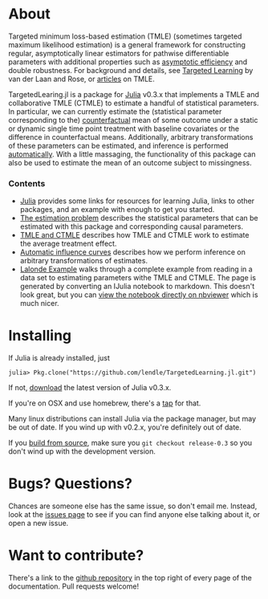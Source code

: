 # About

Targeted minimum loss-based estimation (TMLE) (sometimes targeted maximum likelihood estimation) is a general framework for constructing regular, asymptotically linear estimators for pathwise differentiable parameters with additional properties such as [asymptotic efficiency](https://en.wikipedia.org/wiki/Efficiency_%28statistics%29#Asymptotic_efficiency) and double robustness. For background and details, see [Targeted Learning](https://www.springer.com/statistics/statistical+theory+and+methods/book/978-1-4419-9781-4) by van der Laan and Rose, or [articles](http://scholar.google.com/scholar?q=targeted+estimation+tmle) on TMLE.

TargetedLearing.jl is a package for [Julia](http://julialang.org) v0.3.x that implements a TMLE and collaborative TMLE (CTMLE) to estimate a handful of statistical parameters. In particular, we can currently estimate the (statistical parameter corresponding to the) [counterfactual](https://en.wikipedia.org/wiki/Rubin_causal_model) mean of some outcome under a static or dynamic single time point treatment with baseline covariates or the difference in counterfactual means. Additionally, arbitrary transformations of these parameters can be estimated, and inference is performed [automatically](user-guide/influencecurves.md).  With a little massaging, the functionality of this package can also be used to estimate the mean of an outcome subject to missingness.

### Contents

* [Julia](user-guide/julia.md) provides some links for resources for learning Julia, links to other packages, and an example with enough to get you started.
* [The estimation problem](user-guide/estimation.md) describes the statistical parameters that can be estimated with this package and corresponding causal parameters.
* [TMLE and CTMLE](user-guide/ctmle.md) describes how TMLE and CTMLE work to estimate the average treatment effect.
* [Automatic influence curves](user-guide/influencecurves.md) describes how we perform inference on arbitrary transformations of estimates.
* [Lalonde Example](user-guide/lalonde_example.md) walks through a complete example from reading in a data set to estimating parameters withe TMLE and CTMLE. The page is generated by converting an IJulia notebook to markdown. This doesn't look great, but you can [view the notebook directly on nbviewer](http://nbviewer.ipython.org/url/lendle.github.io/TargetedLearning.jl/user-guide/lalonde_example.ipynb) which is much nicer.

# Installing

If Julia is already installed, just
```jlcon
julia> Pkg.clone("https://github.com/lendle/TargetedLearning.jl.git")
```

If not, [download](http://julialang.org/downloads/) the latest version of Julia v0.3.x.

If you're on OSX and use homebrew, there's a [tap](https://github.com/staticfloat/homebrew-julia#homebrew-julia) for that.

Many linux distributions can install Julia via the package manager, but may be out of date. If you wind up with v0.2.x, you're definitely out of date.

If you [build from source](https://github.com/julialang/julia#source-download-and-compilation), make sure you `git checkout release-0.3` so you don't wind up with the development version.

# Bugs? Questions?

Chances are someone else has the same issue, so don't email me. Instead, look at the [issues page](https://github.com/lendle/TargetedLearning.jl/issues) to see if you can find anyone else talking about it, or open a new issue.

# Want to contribute?

There's a link to the [github repository](https://github.com/lendle/TargetedLearning.jl/) in the top right of every page of the documentation. Pull requests welcome!

